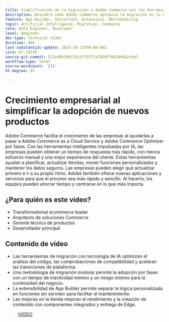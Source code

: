 ```yaml
---
title: Simplificación de la migración a Adobe Commerce con las herramientas de IA
description: Descubra cómo Adobe Commerce optimiza la migración en la nube con herramientas de IA, adopción modular y un desarrollo más rápido para un crecimiento empresarial escalable.
feature: App Builder, Storefront, Extensions, Merchandising
topic: Artificial Intelligence, Migration, Commerce
role: Data Engineer, Developer
level: Beginner
doc-type: Technical Video
duration: 694
last-substantial-update: 2025-10-13T00:00:00Z
jira: KT-19378
source-git-commit: 522ed06396f2512ff87f1a7b59ff081944b2c9af
workflow-type: tm+mt
source-wordcount: '212'
ht-degree: 0%

---
```



# Crecimiento empresarial al simplificar la adopción de nuevos productos

Adobe Commerce facilita el crecimiento de las empresas al ayudarlas a pasar a Adobe Commerce as a Cloud Service y Adobe Commerce Optimizer por fases. Con las herramientas inteligentes impulsadas por IA, las empresas pueden obtener un tiempo de respuesta más rápido, con menos esfuerzo manual y una mejor experiencia del cliente. Estas herramientas ayudan a planificar, actualizar tiendas, mover funciones personalizadas y mantener los datos seguros. Las empresas pueden elegir qué actualizar primero e ir a su propio ritmo. Adobe también ofrece nuevas aplicaciones y servicios para que el proceso sea más rápido y sencillo. Al hacerlo, los equipos pueden ahorrar tiempo y centrarse en lo que más importa.

## ¿Para quién es este vídeo?

* Transformational ecommerce leader
* Arquitecto de soluciones Commerce
* Gerente técnico de productos
* Desarrollador principal

## Contenido de vídeo

* Las herramientas de migración con tecnología de IA optimizan el análisis del código, las comprobaciones de compatibilidad y aceleran las transiciones de plataforma.
* Una metodología de migración modular permite la adopción por fases con un tiempo de inactividad mínimo y un riesgo mínimo para la continuidad del negocio.
* La extensibilidad de App Builder permite separar la lógica personalizada en funciones sin servidor para facilitar el mantenimiento.
* Las mejoras en la tienda mejoran el rendimiento y la creación de contenido con componentes integrados y entrega de Edge.

>[!VIDEO](https://video.tv.adobe.com/v/3475737/?learn=on&enablevpops)
